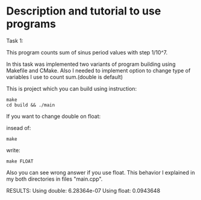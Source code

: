# Description and tutorial to use programs

Task 1:

This program counts sum of sinus period values with step 1/10^7. 

In this task was implemented two variants of program building using Makefile and CMake.
Also I needed to implement option to change type of variables I use to count sum.(double is default)

This is project which you can build using instruction:

    make
    cd build && ./main


If you want to change double on float:

insead of:

    make

write:

    make FLOAT


Also you can see wrong answer if you use float. This behavior I explained in my both directories in files "main.cpp".

RESULTS:
    Using double: 6.28364e-07
    Using float: 0.0943648
